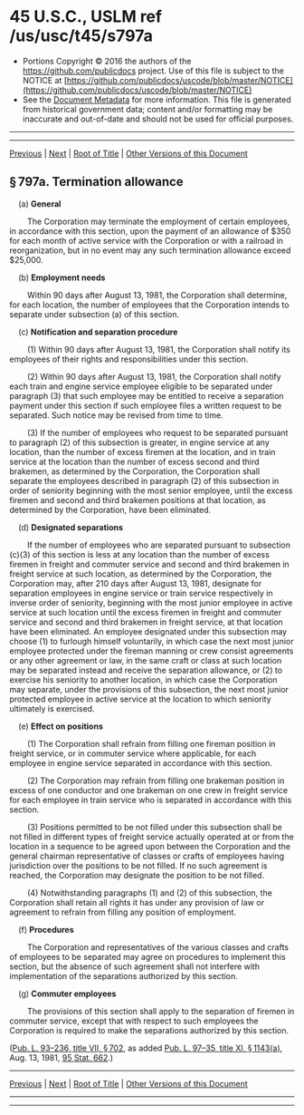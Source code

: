---
---

# 45 U.S.C., USLM ref /us/usc/t45/s797a

* Portions Copyright © 2016 the authors of the https://github.com/publicdocs project.
  Use of this file is subject to the NOTICE at [https://github.com/publicdocs/uscode/blob/master/NOTICE](https://github.com/publicdocs/uscode/blob/master/NOTICE)
* See the [Document Metadata](././../../../../..//README.md) for more information.
  This file is generated from historical government data; content and/or formatting may be inaccurate and out-of-date and should not be used for official purposes.

----------
----------

[Previous](./../../../../..//us/usc/t45/ch16/schVII/m__us_usc_t45_s797.md) | [Next](./../../../../..//us/usc/t45/ch16/schVII/m__us_usc_t45_s797b.md) | [Root of Title](./../../../../../) | [Other Versions of this Document](https://publicdocs.github.io/go/links?ns=uslm&ref=%2Fus%2Fusc%2Ft45%2Fs797a)

## § 797a. Termination allowance

    (a) __General__ 

        The Corporation may terminate the employment of certain employees, in accordance with this section, upon the payment of an allowance of $350 for each month of active service with the Corporation or with a railroad in reorganization, but in no event may any such termination allowance exceed $25,000.

    (b) __Employment needs__ 

        Within 90 days after August 13, 1981, the Corporation shall determine, for each location, the number of employees that the Corporation intends to separate under subsection (a) of this section.

    (c) __Notification and separation procedure__ 

        (1) Within 90 days after August 13, 1981, the Corporation shall notify its employees of their rights and responsibilities under this section.

        (2) Within 90 days after August 13, 1981, the Corporation shall notify each train and engine service employee eligible to be separated under paragraph (3) that such employee may be entitled to receive a separation payment under this section if such employee files a written request to be separated. Such notice may be revised from time to time.

        (3) If the number of employees who request to be separated pursuant to paragraph (2) of this subsection is greater, in engine service at any location, than the number of excess firemen at the location, and in train service at the location than the number of excess second and third brakemen, as determined by the Corporation, the Corporation shall separate the employees described in paragraph (2) of this subsection in order of seniority beginning with the most senior employee, until the excess firemen and second and third brakemen positions at that location, as determined by the Corporation, have been eliminated.

    (d) __Designated separations__ 

        If the number of employees who are separated pursuant to subsection (c)(3) of this section is less at any location than the number of excess firemen in freight and commuter service and second and third brakemen in freight service at such location, as determined by the Corporation, the Corporation may, after 210 days after August 13, 1981, designate for separation employees in engine service or train service respectively in inverse order of seniority, beginning with the most junior employee in active service at such location until the excess firemen in freight and commuter service and second and third brakemen in freight service, at that location have been eliminated. An employee designated under this subsection may choose (1) to furlough himself voluntarily, in which case the next most junior employee protected under the fireman manning or crew consist agreements or any other agreement or law, in the same craft or class at such location may be separated instead and receive the separation allowance, or (2) to exercise his seniority to another location, in which case the Corporation may separate, under the provisions of this subsection, the next most junior protected employee in active service at the location to which seniority ultimately is exercised.

    (e) __Effect on positions__ 

        (1) The Corporation shall refrain from filling one fireman position in freight service, or in commuter service where applicable, for each employee in engine service separated in accordance with this section.

        (2) The Corporation may refrain from filling one brakeman position in excess of one conductor and one brakeman on one crew in freight service for each employee in train service who is separated in accordance with this section.

        (3) Positions permitted to be not filled under this subsection shall be not filled in different types of freight service actually operated at or from the location in a sequence to be agreed upon between the Corporation and the general chairman representative of classes or crafts of employees having jurisdiction over the positions to be not filled. If no such agreement is reached, the Corporation may designate the position to be not filled.

        (4) Notwithstanding paragraphs (1) and (2) of this subsection, the Corporation shall retain all rights it has under any provision of law or agreement to refrain from filling any position of employment.

    (f) __Procedures__ 

        The Corporation and representatives of the various classes and crafts of employees to be separated may agree on procedures to implement this section, but the absence of such agreement shall not interfere with implementation of the separations authorized by this section.

    (g) __Commuter employees__ 

        The provisions of this section shall apply to the separation of firemen in commuter service, except that with respect to such employees the Corporation is required to make the separations authorized by this section.

([Pub. L. 93–236, title VII, § 702][/us/pl/93/236/s702], as added [Pub. L. 97–35, title XI, § 1143(a)][/us/pl/97/35/s1143/a], Aug. 13, 1981, [95 Stat. 662][/us/stat/95/662].)

----------

[Previous](./../../../../..//us/usc/t45/ch16/schVII/m__us_usc_t45_s797.md) | [Next](./../../../../..//us/usc/t45/ch16/schVII/m__us_usc_t45_s797b.md) | [Root of Title](./../../../../../) | [Other Versions of this Document](https://publicdocs.github.io/go/links?ns=uslm&ref=%2Fus%2Fusc%2Ft45%2Fs797a)

----------
----------

[/us/pl/93/236/s702]: https://publicdocs.github.io/go/links?ns=uslm&ref=%2Fus%2Fpl%2F93%2F236%2Fs702
[/us/pl/97/35/s1143/a]: https://publicdocs.github.io/go/links?ns=uslm&ref=%2Fus%2Fpl%2F97%2F35%2Fs1143%2Fa
[/us/stat/95/662]: https://publicdocs.github.io/go/links?ns=uslm&ref=%2Fus%2Fstat%2F95%2F662


